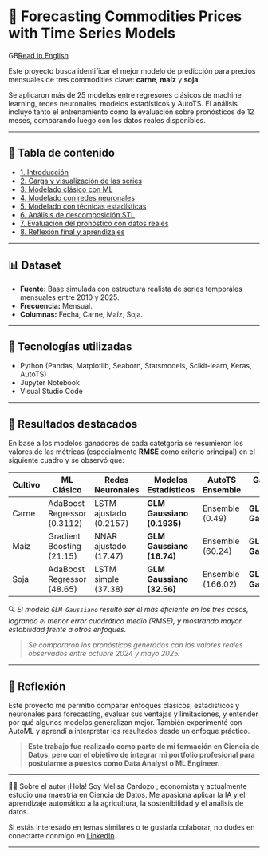 # 🌾 Forecasting Commodities Prices with Time Series Models
GB[Read in English](./README.md)

Este proyecto busca identificar el mejor modelo de predicción para precios mensuales de tres commodities clave: **carne**, **maíz** y **soja**.

Se aplicaron más de 25 modelos entre regresores clásicos de machine learning, redes neuronales, modelos estadísticos y AutoTS. El análisis incluyó tanto el entrenamiento como la evaluación sobre pronósticos de 12 meses, comparando luego con los datos reales disponibles.

---

## 📌 Tabla de contenido

- [1. Introducción](#1-introducción)
- [2. Carga y visualización de las series](#2-carga-y-visualización-de-las-series)
- [3. Modelado clásico con ML](#3-modelado-clásico-con-ml)
- [4. Modelado con redes neuronales](#4-modelado-con-redes-neuronales)
- [5. Modelado con técnicas estadísticas](#5-modelado-con-técnicas-estadísticas)
- [6. Análisis de descomposición STL](#6-análisis-de-descomposición-stl)
- [7. Evaluación del pronóstico con datos reales](#7-evaluación-del-pronóstico-con-datos-reales)
- [8. Reflexión final y aprendizajes](#8-reflexión-final-y-aprendizajes)

---

## 📊 Dataset

- **Fuente:** Base simulada con estructura realista de series temporales mensuales entre 2010 y 2025.
- **Frecuencia:** Mensual.
- **Columnas:** Fecha, Carne, Maíz, Soja.

---

## 🧠 Tecnologías utilizadas

- Python (Pandas, Matplotlib, Seaborn, Statsmodels, Scikit-learn, Keras, AutoTS)
- Jupyter Notebook
- Visual Studio Code

---

## 🏁 Resultados destacados

En base a los modelos ganadores de cada catetgoria se resumieron los valores de las métricas (especialmente **RMSE** como criterio principal) en el siguiente cuadro y se observó que:

| Cultivo |        ML Clásico            |     Redes Neuronales    |   Modelos Estadísticos      | AutoTS Ensemble   |  **Ganador Final** |
| --------|------------------------------|-------------------------|-----------------------------|-------------------|--------------------|
|  Carne  | AdaBoost Regressor (0.3112)  | LSTM ajustado (0.2157)  | **GLM Gaussiano (0.1935)**  | Ensemble (0.49)   |  **GLM Gaussiano** |
|  Maíz   | Gradient Boosting (21.15)    | NNAR ajustado (17.47)   | **GLM Gaussiano (16.74)**   | Ensemble (60.24)  |  **GLM Gaussiano** |
|  Soja   | AdaBoost Regressor (48.65)   | LSTM simple (37.38)     | **GLM Gaussiano (32.56)**   | Ensemble (166.02) |  **GLM Gaussiano** |

🔍 *El modelo `GLM Gaussiano` resultó ser el más eficiente en los tres casos, logrando el menor error cuadrático medio (RMSE), y mostrando mayor estabilidad frente a otros enfoques.*
> *Se compararon los pronósticos generados con los valores reales observados entre octubre 2024 y mayo 2025.*

---

## 🧭 Reflexión

Este proyecto me permitió comparar enfoques clásicos, estadísticos y neuronales para forecasting, evaluar sus ventajas y limitaciones, y entender por qué algunos modelos generalizan mejor. También experimenté con AutoML y aprendí a interpretar los resultados desde un enfoque práctico.

> **Este trabajo fue realizado como parte de mi formación en Ciencia de Datos, pero con el objetivo de integrar mi portfolio profesional para postularme a puestos como Data Analyst o ML Engineer.**

---
🙋‍♀️ Sobre el autor
¡Hola! Soy Melisa Cardozo , economista y actualmente estudio una maestría en Ciencia de Datos. Me apasiona aplicar la IA y el aprendizaje automático a la agricultura, la sostenibilidad y el análisis de datos.

Si estás interesado en temas similares o te gustaría colaborar, no dudes en conectarte conmigo en [LinkedIn](https://www.linkedin.com/).

---


